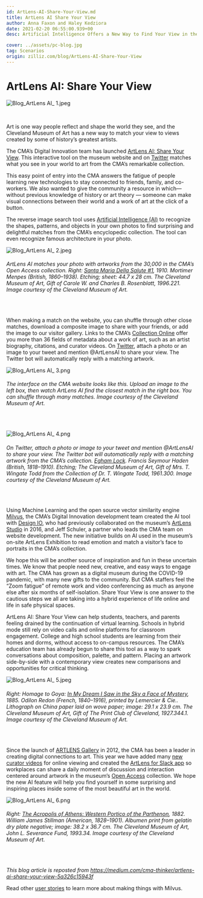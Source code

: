 ```yaml
---
id: ArtLens-AI-Share-Your-View.md
title: ArtLens AI Share Your View
author: Anna Faxon and Haley Kedziora
date: 2021-02-20 06:55:00.939+00
desc: Artificial Intelligence Offers a New Way to Find Your View in the CMA Collection

cover: ../assets/pc-blog.jpg
tag: Scenarios
origin: zilliz.com/blog/ArtLens-AI-Share-Your-View
---
```


# ArtLens AI: Share Your View

![Blog_ArtLens AI_ 1.jpeg](https://zilliz-cms.s3.us-west-2.amazonaws.com/Blog_Art_Lens_AI_1_a7b1054511.jpeg)

<br/>

Art is one way people reflect and shape the world they see, and the Cleveland Museum of Art has a new way to match your view to views created by some of history’s greatest artists.

The CMA’s Digital Innovation team has launched [ArtLens AI: Share Your View](https://www.clevelandart.org/art/collection/share-your-view). This interactive tool on the museum website and on [Twitter](https://twitter.com/ArtlensAI) matches what you see in your world to art from the CMA’s remarkable collection.

This easy point of entry into the CMA answers the fatigue of people learning new technologies to stay connected to friends, family, and co-workers. We also wanted to give the community a resource in which— without previous knowledge of history or art theory — someone can make visual connections between their world and a work of art at the click of a button.

The reverse image search tool uses [Artificial Intelligence (AI)](https://en.wikipedia.org/wiki/Artificial_intelligence) to recognize the shapes, patterns, and objects in your own photos to find surprising and delightful matches from the CMA’s encyclopedic collection. The tool can even recognize famous architecture in your photo.

![Blog_ArtLens AI_ 2.jpeg](https://zilliz-cms.s3.us-west-2.amazonaws.com/Blog_Art_Lens_AI_2_66517b5302.jpeg)

###### _ArtLens AI matches your photo with artworks from the 30,000 in the CMA’s Open Access collection. Right: [Santa Maria Della Salute #1](https://www.clevelandart.org/art/1996.221), 1910. Mortimer Menpes (British, 1860–1938). Etching; sheet: 44.7 x 28 cm. The Cleveland Museum of Art, Gift of Carole W. and Charles B. Rosenblatt, 1996.221. Image courtesy of the Cleveland Museum of Art._

<br/>

When making a match on the website, you can shuffle through other close matches, download a composite image to share with your friends, or add the image to our visitor gallery. Links to the CMA’s [Collection Online](https://www.clevelandart.org/art/collection/search) offer you more than 36 fields of metadata about a work of art, such as an artist biography, citations, and curator videos. On [Twitter](https://twitter.com/ArtlensAI), attach a photo or an image to your tweet and mention @ArtLensAI to share your view. The Twitter bot will automatically reply with a matching artwork.

![Blog_ArtLens AI_ 3.png](https://zilliz-cms.s3.us-west-2.amazonaws.com/Blog_Art_Lens_AI_3_b77e68aef9.png)

###### _The interface on the CMA website looks like this. Upload an image to the left box, then watch ArtLens AI find the closest match in the right box. You can shuffle through many matches. Image courtesy of the Cleveland Museum of Art._

<br/>

![Blog_ArtLens AI_ 4.png](https://zilliz-cms.s3.us-west-2.amazonaws.com/Blog_Art_Lens_AI_4_f5cfe6af29.png)

###### _On Twitter, attach a photo or image to your tweet and mention @ArtLensAI to share your view. The Twitter bot will automatically reply with a matching artwork from the CMA’s collection. [Egham Lock](https://www.clevelandart.org/art/1961.300). Francis Seymour Haden (British, 1818–1910). Etching; The Cleveland Museum of Art, Gift of Mrs. T. Wingate Todd from the Collection of Dr. T. Wingate Todd, 1961.300. Image courtesy of the Cleveland Museum of Art._

<br/>

Using Machine Learning and the open source vector similarity engine [Milvus](https://milvus.io/), the CMA’s Digital Innovation development team created the AI tool with [Design IO](https://www.design-io.com/), who had previously collaborated on the museum’s [ArtLens Studio](https://www.clevelandart.org/artlens-gallery/artlens-studio) in 2016, and Jeff Schuler, a partner who leads the CMA team on website development. The new initiative builds on AI used in the museum’s on-site ArtLens Exhibition to read emotion and match a visitor’s face to portraits in the CMA’s collection.

We hope this will be another source of inspiration and fun in these uncertain times. We know that people need new, creative, and easy ways to engage with art. The CMA has grown as a digital museum during the COVID-19 pandemic, with many new gifts to the community. But CMA staffers feel the “Zoom fatigue” of remote work and video conferencing as much as anyone else after six months of self-isolation. Share Your View is one answer to the cautious steps we all are taking into a hybrid experience of life online and life in safe physical spaces.

ArtLens AI: Share Your View can help students, teachers, and parents feeling drained by the continuation of virtual learning. Schools in hybrid mode still rely on video calls and online platforms for classroom engagement. College and high school students are learning from their homes and dorms, without access to on-campus resources. The CMA’s education team has already begun to share this tool as a way to spark conversations about composition, palette, and pattern. Placing an artwork side-by-side with a contemporary view creates new comparisons and opportunities for critical thinking.

![Blog_ArtLens AI_ 5.jpeg](https://zilliz-cms.s3.us-west-2.amazonaws.com/Blog_Art_Lens_AI_5_6fc48ea113.jpeg)

###### _Right: Homage to Goya: [In My Dream I Saw in the Sky a Face of Mystery](https://www.clevelandart.org/art/1927.344.1), 1885. Odilon Redon (French, 1840–1916), printed by Lemercier & Cie.. Lithograph on China paper laid on wove paper; image: 29.1 x 23.9 cm. The Cleveland Museum of Art, Gift of The Print Club of Cleveland, 1927.344.1. Image courtesy of the Cleveland Museum of Art._

<br/>

Since the launch of [ARTLENS Gallery](https://www.clevelandart.org/artlens-gallery/about) in 2012, the CMA has been a leader in creating digital connections to art. This year we have added many [new curator videos](https://www.clevelandart.org/home-where-art-video-series) for online viewing and created the [ArtLens for Slack app](https://www.clevelandart.org/artlens-for-slack) so workplaces can share a daily moment of discussion and interaction centered around artwork in the museum’s [Open Access](https://www.clevelandart.org/open-access) collection. We hope the new AI feature will help you find yourself in some surprising and inspiring places inside some of the most beautiful art in the world.

![Blog_ArtLens AI_ 6.png](https://zilliz-cms.s3.us-west-2.amazonaws.com/Blog_Art_Lens_AI_6_36d8922e8c.png)

###### _Right: [The Acropolis of Athens: Western Portico of the Parthenon](https://www.clevelandart.org/art/1993.34), 1882. William James Stillman (American, 1828–1901). Albumen print from gelatin dry plate negative; image: 38.2 x 36.7 cm. The Cleveland Museum of Art, John L. Severance Fund, 1993.34. Image courtesy of the Cleveland Museum of Art._

<br/>

_This blog article is reposted from https://medium.com/cma-thinker/artlens-ai-share-your-view-5a326c15943f_

Read other [user stories](https://zilliz.com/user-stories) to learn more about making things with Milvus.
